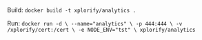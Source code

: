 Build:
`docker build -t xplorify/analytics .`

Run:
`docker run -d \
                --name="analytics" \
		-p 444:444 \
                -v /xplorify/cert:/cert \
                -e NODE_ENV="tst" \
		xplorify/analytics`

